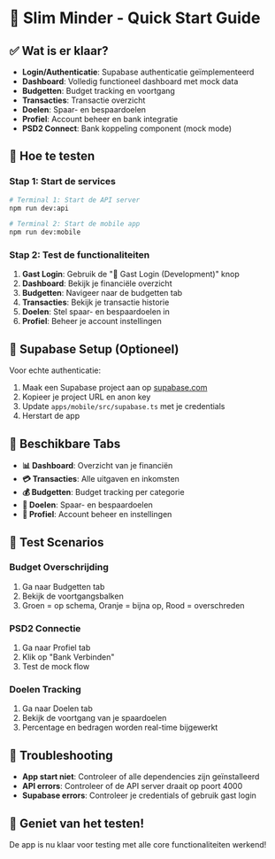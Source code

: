 # 🚀 Slim Minder - Quick Start Guide

## ✅ Wat is er klaar?

- **Login/Authenticatie**: Supabase authenticatie geïmplementeerd
- **Dashboard**: Volledig functioneel dashboard met mock data
- **Budgetten**: Budget tracking en voortgang
- **Transacties**: Transactie overzicht
- **Doelen**: Spaar- en bespaardoelen
- **Profiel**: Account beheer en bank integratie
- **PSD2 Connect**: Bank koppeling component (mock mode)

## 🧪 Hoe te testen

### Stap 1: Start de services

```bash
# Terminal 1: Start de API server
npm run dev:api

# Terminal 2: Start de mobile app
npm run dev:mobile
```

### Stap 2: Test de functionaliteiten

1. **Gast Login**: Gebruik de "🧪 Gast Login (Development)" knop
2. **Dashboard**: Bekijk je financiële overzicht
3. **Budgetten**: Navigeer naar de budgetten tab
4. **Transacties**: Bekijk je transactie historie
5. **Doelen**: Stel spaar- en bespaardoelen in
6. **Profiel**: Beheer je account instellingen

## 🔧 Supabase Setup (Optioneel)

Voor echte authenticatie:

1. Maak een Supabase project aan op [supabase.com](https://supabase.com)
2. Kopieer je project URL en anon key
3. Update `apps/mobile/src/supabase.ts` met je credentials
4. Herstart de app

## 📱 Beschikbare Tabs

- **📊 Dashboard**: Overzicht van je financiën
- **💳 Transacties**: Alle uitgaven en inkomsten
- **💰 Budgetten**: Budget tracking per categorie
- **🎯 Doelen**: Spaar- en bespaardoelen
- **👤 Profiel**: Account beheer en instellingen

## 🎯 Test Scenarios

### Budget Overschrijding
1. Ga naar Budgetten tab
2. Bekijk de voortgangsbalken
3. Groen = op schema, Oranje = bijna op, Rood = overschreden

### PSD2 Connectie
1. Ga naar Profiel tab
2. Klik op "Bank Verbinden"
3. Test de mock flow

### Doelen Tracking
1. Ga naar Doelen tab
2. Bekijk de voortgang van je spaardoelen
3. Percentage en bedragen worden real-time bijgewerkt

## 🐛 Troubleshooting

- **App start niet**: Controleer of alle dependencies zijn geïnstalleerd
- **API errors**: Controleer of de API server draait op poort 4000
- **Supabase errors**: Controleer je credentials of gebruik gast login

## 🎉 Geniet van het testen!

De app is nu klaar voor testing met alle core functionaliteiten werkend!
